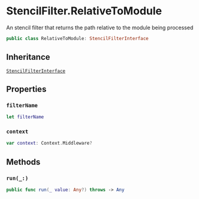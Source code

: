 # StencilFilter.RelativeToModule

An stencil filter that returns the path relative to the module being processed

``` swift
public class RelativeToModule: StencilFilterInterface
```

## Inheritance

[`StencilFilterInterface`](StencilFilterInterface)

## Properties

### `filterName`

``` swift
let filterName
```

### `context`

``` swift
var context: Context.Middleware?
```

## Methods

### `run(_:)`

``` swift
public func run(_ value: Any?) throws -> Any
```
